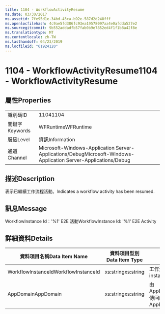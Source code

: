 ```yaml
---
title: 1104 - WorkflowActivityResume
ms.date: 03/30/2017
ms.assetid: 7fe95d1e-34bd-43ca-b92e-587d2d248fff
ms.openlocfilehash: 4c9ae5fd386fc93ea19578097aa4e0afdda527e2
ms.sourcegitcommit: 9b552addadfb57fab0b9e7852ed4f1f1b8a42f8e
ms.translationtype: MT
ms.contentlocale: zh-TW
ms.lasthandoff: 04/23/2019
ms.locfileid: "61924120"
---
```

# <a name="1104---workflowactivityresume"></a><span data-ttu-id="ecab3-102">1104 - WorkflowActivityResume</span><span class="sxs-lookup"><span data-stu-id="ecab3-102">1104 - WorkflowActivityResume</span></span>
## <a name="properties"></a><span data-ttu-id="ecab3-103">屬性</span><span class="sxs-lookup"><span data-stu-id="ecab3-103">Properties</span></span>  
  
|||  
|-|-|  
|<span data-ttu-id="ecab3-104">識別碼</span><span class="sxs-lookup"><span data-stu-id="ecab3-104">ID</span></span>|<span data-ttu-id="ecab3-105">1104</span><span class="sxs-lookup"><span data-stu-id="ecab3-105">1104</span></span>|  
|<span data-ttu-id="ecab3-106">關鍵字</span><span class="sxs-lookup"><span data-stu-id="ecab3-106">Keywords</span></span>|<span data-ttu-id="ecab3-107">WFRuntime</span><span class="sxs-lookup"><span data-stu-id="ecab3-107">WFRuntime</span></span>|  
|<span data-ttu-id="ecab3-108">層級</span><span class="sxs-lookup"><span data-stu-id="ecab3-108">Level</span></span>|<span data-ttu-id="ecab3-109">資訊</span><span class="sxs-lookup"><span data-stu-id="ecab3-109">Information</span></span>|  
|<span data-ttu-id="ecab3-110">通道</span><span class="sxs-lookup"><span data-stu-id="ecab3-110">Channel</span></span>|<span data-ttu-id="ecab3-111">Microsoft-Windows-Application Server-Applications/Debug</span><span class="sxs-lookup"><span data-stu-id="ecab3-111">Microsoft-Windows-Application Server-Applications/Debug</span></span>|  
  
## <a name="description"></a><span data-ttu-id="ecab3-112">描述</span><span class="sxs-lookup"><span data-stu-id="ecab3-112">Description</span></span>  
 <span data-ttu-id="ecab3-113">表示已繼續工作流程活動。</span><span class="sxs-lookup"><span data-stu-id="ecab3-113">Indicates a workflow activity has been resumed.</span></span>  
  
## <a name="message"></a><span data-ttu-id="ecab3-114">訊息</span><span class="sxs-lookup"><span data-stu-id="ecab3-114">Message</span></span>  
 <span data-ttu-id="ecab3-115">WorkflowInstance Id：'%1' E2E 活動</span><span class="sxs-lookup"><span data-stu-id="ecab3-115">WorkflowInstance Id: '%1' E2E Activity</span></span>  
  
## <a name="details"></a><span data-ttu-id="ecab3-116">詳細資料</span><span class="sxs-lookup"><span data-stu-id="ecab3-116">Details</span></span>  
  
|<span data-ttu-id="ecab3-117">資料項目名稱</span><span class="sxs-lookup"><span data-stu-id="ecab3-117">Data Item Name</span></span>|<span data-ttu-id="ecab3-118">資料項目型別</span><span class="sxs-lookup"><span data-stu-id="ecab3-118">Data Item Type</span></span>|<span data-ttu-id="ecab3-119">描述</span><span class="sxs-lookup"><span data-stu-id="ecab3-119">Description</span></span>|  
|--------------------|--------------------|-----------------|  
|<span data-ttu-id="ecab3-120">WorkflowInstanceId</span><span class="sxs-lookup"><span data-stu-id="ecab3-120">WorkflowInstanceId</span></span>|<span data-ttu-id="ecab3-121">xs:string</span><span class="sxs-lookup"><span data-stu-id="ecab3-121">xs:string</span></span>|<span data-ttu-id="ecab3-122">工作流程執行個體 ID。</span><span class="sxs-lookup"><span data-stu-id="ecab3-122">The workflow instance id.</span></span>|  
|<span data-ttu-id="ecab3-123">AppDomain</span><span class="sxs-lookup"><span data-stu-id="ecab3-123">AppDomain</span></span>|<span data-ttu-id="ecab3-124">xs:string</span><span class="sxs-lookup"><span data-stu-id="ecab3-124">xs:string</span></span>|<span data-ttu-id="ecab3-125">由 AppDomain.CurrentDomain.FriendlyName 傳回的字串。</span><span class="sxs-lookup"><span data-stu-id="ecab3-125">The string returned by AppDomain.CurrentDomain.FriendlyName.</span></span>|
